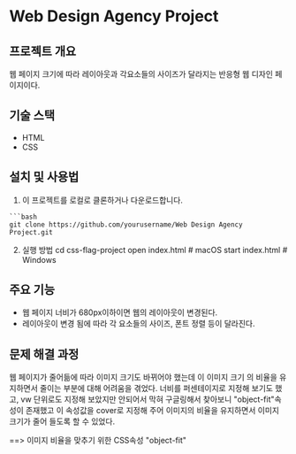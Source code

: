 # Web Design Agency Project
## 프로젝트 개요
웹 페이지 크기에 따라 레이아웃과 각요소들의 사이즈가 달라지는 반응형 웹 디자인 페이지이다. 

## 기술 스택
- HTML
- CSS

## 설치 및 사용법
  1.  이 프로젝트를 로컬로 클론하거나 다운로드합니다.

    ```bash
    git clone https://github.com/yourusername/Web Design Agency Project.git
  2. 실행 방법
    cd css-flag-project
    open index.html  # macOS
    start index.html # Windows

## 주요 기능
- 웹 페이지 너비가 680px이하이면 웹의 레이아웃이 변경된다. 
- 레이아웃이 변경 됨에 따라 각 요소들의 사이즈, 폰트 정렬 등이 달라진다. 

## 문제 해결 과정
웹 페이지가 줄어듦에 따라 이미지 크기도 바뀌어야 했는데 이 이미지 크기 의 비율을 유지하면서 줄이는 부분에 대해 어려움을 겪었다. 
너비를 퍼센테이지로 지정해 보기도 했고, vw 단위로도 지정해 보았지만 안되어서 막혀 구글링해서 찾아보니
"object-fit"속성이 존재했고 이 속성값을 cover로 지정해 주어 이미지의 비율을 유지하면서 이미지 크기가 줄어 들도록 할 수 있었다. 

==> 이미지 비율을 맞추기 위한 CSS속성 "object-fit"

